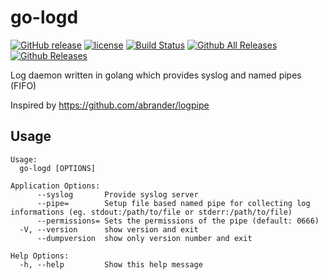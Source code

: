 # go-logd

[![GitHub release](https://img.shields.io/github/release/webdevops/go-replace.svg)](https://github.com/webdevops/go-replace/releases)
[![license](https://img.shields.io/github/license/webdevops/go-replace.svg)](https://github.com/webdevops/go-replace/blob/master/LICENSE)
[![Build Status](https://travis-ci.org/webdevops/go-replace.svg?branch=master)](https://travis-ci.org/webdevops/go-replace)
[![Github All Releases](https://img.shields.io/github/downloads/webdevops/go-replace/total.svg)]()
[![Github Releases](https://img.shields.io/github/downloads/webdevops/go-replace/latest/total.svg)]()

Log daemon written in golang which provides syslog and named pipes (FIFO)

Inspired by https://github.com/abrander/logpipe

## Usage

```
Usage:
  go-logd [OPTIONS]

Application Options:
      --syslog       Provide syslog server
      --pipe=        Setup file based named pipe for collecting log informations (eg. stdout:/path/to/file or stderr:/path/to/file)
      --permissions= Sets the permissions of the pipe (default: 0666)
  -V, --version      show version and exit
      --dumpversion  show only version number and exit

Help Options:
  -h, --help         Show this help message
```
